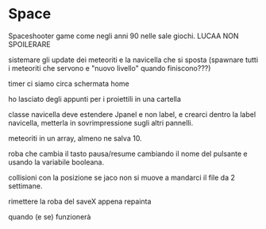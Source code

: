 # Space

Spaceshooter game come negli anni 90 nelle sale giochi.
LUCAA NON SPOILERARE

sistemare gli update dei meteoriti e la navicella che si sposta (spawnare tutti i meteoriti che servono e "nuovo livello" quando finiscono???)


timer     ci siamo circa
schermata home

ho lasciato degli appunti per i proiettili in una cartella

classe navicella deve estendere Jpanel e non label, e crearci dentro la label navicella, metterla in sovrimpressione sugli altri pannelli.

meteoriti in un array, almeno ne salva 10.

roba che cambia il tasto pausa/resume cambiando il nome del pulsante e usando la variabile booleana.

collisioni con la posizione se jaco non si muove a mandarci il file da 2 settimane. 

rimettere la roba del saveX appena repainta







quando (e se) funzionerà 
 

